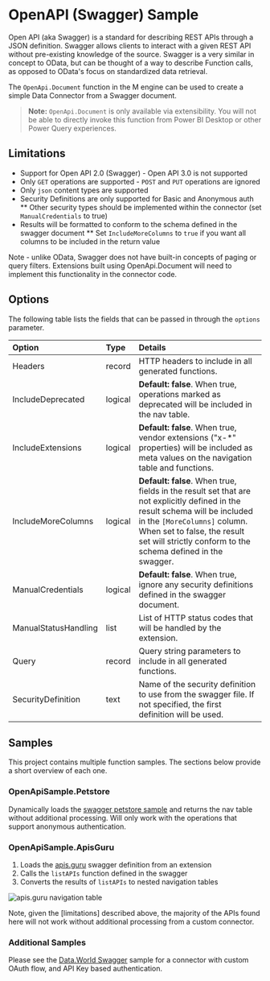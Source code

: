 ﻿# OpenAPI (Swagger) Sample

Open API (aka Swagger) is a standard for describing REST APIs through a JSON definition. 
Swagger allows clients to interact with a given REST API without pre-existing knowledge of the source. 
Swagger is a very similar in concept to OData, but can be thought of a way to describe Function calls, as opposed to OData's focus on standardized data retrieval.

The `OpenApi.Document` function in the M engine can be used to create a simple Data Connector from a Swagger document.

> **Note:** `OpenApi.Document` is only available via extensibility. You will not be able to directly invoke this function from Power BI Desktop or other Power Query experiences.

## Limitations

* Support for Open API 2.0 (Swagger) - Open API 3.0 is not supported
* Only `GET` operations are supported - `POST` and `PUT` operations are ignored
* Only `json` content types are supported
* Security Definitions are only supported for Basic and Anonymous auth
** Other security types should be implemented within the connector (set `ManualCredentials` to true)
* Results will be formatted to conform to the schema defined in the swagger document
** Set `IncludeMoreColumns` to `true` if you want all columns to be included in the return value

Note - unlike OData, Swagger does not have built-in concepts of paging or query filters.
Extensions built using OpenApi.Document will need to implement this functionality in the connector code.

## Options

The following table lists the fields that can be passed in through the `options` parameter.

|Option                |Type    |Details                                             |
|:---------------------|:-------|:---------------------------------------------------|
|Headers			   |record  | HTTP headers to include in all generated functions.|
|IncludeDeprecated	   |logical | **Default: false**. When true, operations marked as deprecated will be included in the nav table. |
|IncludeExtensions	   |logical | **Default: false**. When true, vendor extensions ("x-*" properties) will be included as meta values on the navigation table and functions. |
|IncludeMoreColumns	   |logical | **Default: false**. When true, fields in the result set that are not explicitly defined in the result schema will be included in the `[MoreColumns]` column. When set to false, the result set will strictly conform to the schema defined in the swagger. |
|ManualCredentials	   |logical | **Default: false**. When true, ignore any security definitions defined in the swagger document. |
|ManualStatusHandling  |list    | List of HTTP status codes that will be handled by the extension. | 
|Query				   |record  | Query string parameters to include in all generated functions. |
|SecurityDefinition	   |text    | Name of the security definition to use from the swagger file. If not specified, the first definition will be used. |

## Samples 

This project contains multiple function samples. The sections below provide a short overview of each one.

### OpenApiSample.Petstore

Dynamically loads the [swagger petstore sample](http://petstore.swagger.io/v2/swagger.json) and returns the nav table without additional processing.
Will only work with the operations that support anonymous authentication.

### OpenApiSample.ApisGuru

1. Loads the [apis.guru](http://apis.guru/) swagger definition from an extension 
2. Calls the `listAPIs` function defined in the swagger
3. Converts the results of `listAPIs` to nested navigation tables

![apis.guru navigation table](../../blobs/openapi_apigurus.png)

Note, given the [limitations] described above, the majority of the APIs found here will not work without additional processing from a custom connector.

### Additional Samples

Please see the [Data.World Swagger](../DataWorldSwagger) sample for a connector with custom OAuth flow, and API Key based authentication.

